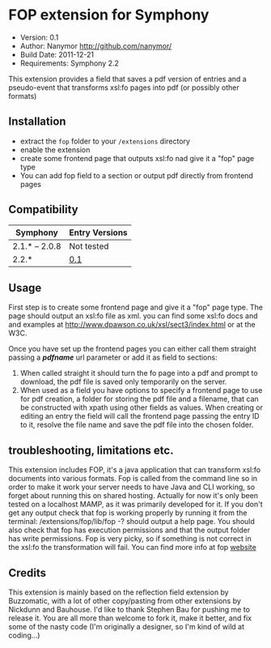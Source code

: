 # FOP extension for Symphony

* Version: 0.1
* Author: Nanymor <http://github.com/nanymor/>
* Build Date: 2011-12-21
* Requirements: Symphony 2.2

This extension provides a field that saves a pdf version of entries and a pseudo-event that transforms xsl:fo pages into pdf (or possibly other formats)

## Installation
* extract the `fop` folder to your `/extensions` directory
* enable the extension
* create some frontend page that outputs xsl:fo nad give it a "fop" page type
* You can add fop field to a section or output pdf directly from frontend pages 

## Compatibility

Symphony | Entry Versions
------------- | -------------
2.1.* – 2.0.8 | Not tested
2.2.* | [0.1](https://github.com/nanymor/FOP/)

## Usage
First step is to create some frontend page and give it a "fop" page type. The page should output an xsl:fo file as xml.
you can find some xsl:fo docs and and examples at <http://www.dpawson.co.uk/xsl/sect3/index.html> or at the W3C.

Once you have set up the frontend pages you can either call them straight passing a ***pdfname*** url parameter or add it as field to sections:

  1. When called straight it should turn the fo page into a pdf and prompt to download, the pdf file is saved only temporarily on the server.
  2. When used as a field you have options to specify a frontend page to use for pdf creation, a folder for storing the pdf file and a filename, that can be constructed with xpath using other fields as values. When creating or editing an entry the field will call the frontend page passing the entry ID to it, resolve the file name and save the pdf file into the chosen folder.
  

## troubleshooting, limitations etc.
This extension includes FOP, it's a java application that can transform xsl:fo documents into various formats. Fop is called from the command line so in order to make it work your server needs to have Java and CLI working, so forget about running this on shared hosting. Actually for now it's only been tested on a localhost MAMP, as it was primarily developed for it.
If you don't get any output check that fop is working properly by running it from the terminal: /extensions/fop/lib/fop -? should output a help page.
You should also check that fop has execution permissions and that the output folder has write permissions.
Fop is very picky, so if something is not correct in the xsl:fo the transformation will fail.
You can find more info at fop [website](http://xmlgraphics.apache.org/fop/)

## Credits
This extension is mainly based on the reflection field extension by Buzzomatic, with a lot of other copy/pasting from other extensions by  Nickdunn and Bauhouse. I'd like to thank Stephen Bau for pushing me to release it. You are all more than welcome to fork it, make it better, and fix some of the nasty code (I'm originally a designer, so I'm kind of wild at coding...)
